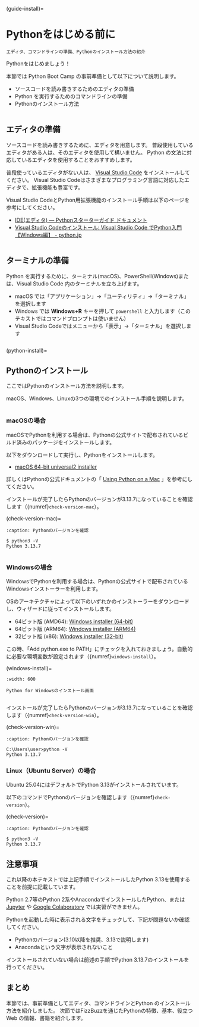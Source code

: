(guide-install)=

# Pythonをはじめる前に

```{admonition} 節サブタイトル
エディタ、コマンドラインの準備、Pythonのインストール方法の紹介
```

Pythonをはじめましょう！

本節では Python Boot Camp の事前準備として以下について説明します。

- ソースコードを読み書きするためのエディタの準備
- Python を実行するためのコマンドラインの準備
- Pythonのインストール方法

```{index} Editor single: Editor; VS Code
```

## エディタの準備

ソースコードを読み書きするために、エディタを用意します。
普段使用しているエディタがある人は、そのエディタを使用して構いません。
Python の文法に対応しているエディタを使用することをおすすめします。

普段使っているエディタがない人は、 [Visual Studio Code](https://code.visualstudio.com/) をインストールしてください。
Visual Studio Codeはさまざまなプログラミング言語に対応したエディタで、拡張機能も豊富です。

Visual Studio CodeとPython用拡張機能のインストール手順は以下のページを参考にしてください。

- [IDE(エディタ) — Pythonスターターガイド ドキュメント](https://starter-guide.od.pythonic-exam.com/ja/latest/ide/index.html)
- [Visual Studio Codeのインストール: Visual Studio Code でPython入門 【Windows編】 - python.jp](https://www.python.jp/python_vscode/windows/setup/install_vscode.html)

```{index} Terminal
```

## ターミナルの準備

Python を実行するために、ターミナル(macOS)、PowerShell(Windows)または、Visual Studio Code 内のターミナルを立ち上げます。

- macOS では「アプリケーション」→「ユーティリティ」→「ターミナル」を選択します
- Windows では **Windows+R** キーを押して `powershell` と入力します（このテキストではコマンドプロンプトは使いません）
- Visual Studio Codeではメニューから「表示」→「ターミナル」を選択します

```{index} Install
```

(python-install)=

## Pythonのインストール

ここではPythonのインストール方法を説明します。

macOS、Windows、Linuxの3つの環境でのインストール手順を説明します。

```{index} single: Install; macOS
```

### macOSの場合

macOSでPythonを利用する場合は、Pythonの公式サイトで配布されているビルド済みのパッケージをインストールします。

以下をダウンロードして実行し、Pythonをインストールします。

- [macOS 64-bit universal2 installer](https://www.python.org/ftp/python/3.13.7/python-3.13.7-macos11.pkg)

詳しくはPythonの公式ドキュメントの「 [Using Python on a Mac](https://docs.python.org/ja/3/using/mac.html) 」を参考にしてください。

インストールが完了したらPythonのバージョンが3.13.7になっていることを確認します（{numref}`check-version-mac`）。

(check-version-mac)=

```{code-block} bash
:caption: Pythonのバージョンを確認

$ python3 -V
Python 3.13.7
```

```{index} single: Install; Windows
```

### Windowsの場合

WindowsでPythonを利用する場合は、Pythonの公式サイトで配布されているWindowsインストーラーを利用します。


OSのアーキテクチャによって以下のいずれかのインストーラーをダウンロードし、ウィザードに従ってインストールします。

- 64ビット版 (AMD64): [Windows installer (64-bit)](https://www.python.org/ftp/python/3.13.7/python-3.13.7-amd64.exe)
- 64ビット版 (ARM64): [Windows installer (ARM64)](https://www.python.org/ftp/python/3.13.7/python-3.13.7-arm64.exe)
- 32ビット版 (x86): [Windows installer (32-bit)](https://www.python.org/ftp/python/3.13.6/python-3.13.7.exe)

この時、「Add python.exe to PATH」にチェックを入れておきましょう。自動的に必要な環境変数が設定されます（{numref}`windows-install`）。

(windows-install)=

```{figure} images/pythonforwindows1.png
:width: 600

Python for Windowsのインストール画面
```

```{index} single: Install; Linux
```

インストールが完了したらPythonのバージョンが3.13.7になっていることを確認します（{numref}`check-version-win`）。

(check-version-win)=

```{code-block} doscon
:caption: Pythonのバージョンを確認

C:\Users\user>python -V
Python 3.13.7
```

### Linux（Ubuntu Server）の場合

Ubuntu 25.04にはデフォルトでPython 3.13がインストールされています。

以下のコマンドでPythonのバージョンを確認します（{numref}`check-version`）。

(check-version)=

```{code-block} bash
:caption: Pythonのバージョンを確認

$ python3 -V
Python 3.13.7
```

## 注意事項

これ以降の本テキストでは上記手順でインストールしたPython 3.13を使用することを前提に記載しています。

Python 2.7等のPython 2系やAnacondaでインストールしたPython、または [Jupyter](https://jupyter.org/) や [Google Colaboratory](https://colab.research.google.com/?hl=ja) では実習ができません。

Pythonを起動した時に表示される文字をチェックして、下記が問題ないか確認してください。

- Pythonのバージョン(3.10以降を推奨、3.13で説明します)
- Anacondaという文字が表示されないこと

インストールされていない場合は前述の手順でPython 3.13.7のインストールを行ってください。

## まとめ

本節では、事前準備としてエディタ、コマンドラインとPython のインストール方法を紹介しました。
次節ではFizzBuzzを通じたPythonの特徴、基本、役立つWeb の情報、書籍を紹介します。
